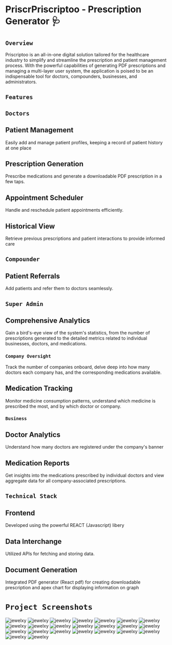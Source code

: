 # PriscrPriscriptoo - Prescription Generator 🩺

## `Overview`
<p>
Priscriptoo is an all-in-one digital solution tailored for the healthcare industry to simplify and streamline the prescription and patient management process. With the powerful capabilities of generating PDF prescriptions and managing a multi-layer user system, the application is poised to be an indispensable tool for doctors, compounders, businesses, and administrators.
</p>

## `Features`

## `Doctors`

## Patient Management
<p>Easily add and manage patient profiles, keeping a record of patient history at one place</p>

## Prescription Generation
<p>Prescribe medications and generate a downloadable PDF prescription in a few taps.</p>

## Appointment Scheduler
<p>Handle and reschedule patient appointments efficiently.</p>

## Historical View
<p>Retrieve previous prescriptions and patient interactions to provide informed care</p>

## `Compounder`

## Patient Referrals
<p>Add patients and refer them to doctors seamlessly.</p>

## `Super Admin`

## Comprehensive Analytics
<p>Gain a bird's-eye view of the system's statistics, from the number of prescriptions generated to the detailed metrics related to individual businesses, doctors, and medications.</p>

### `Company Oversight`
<p>Track the number of companies onboard, delve deep into how many doctors each company has, and the corresponding medications available.</p>

## Medication Tracking
<p>
Monitor medicine consumption patterns, understand which medicine is prescribed the most, and by which doctor or company.
</p>

### `Business`

## Doctor Analytics
<p>Understand how many doctors are registered under the company's banner</p>

## Medication Reports
<p>Get insights into the medications prescribed by individual doctors and view aggregate data for all company-associated prescriptions.</p>

## `Technical Stack`

## Frontend
<p>Developed using the powerful REACT (Javascript) libery</p>

## Data Interchange

<p>Utilized APIs for fetching and storing data.</p>

## Document Generation

<p>Integrated PDF generator (React pdf) for creating downloadable prescription and apex chart for displaying information on graph</p>

# `Project Screenshots`
<img src="screen/1.png" alt="jewelxy"/>
<img src="screen/2.png" alt="jewelxy"/>
<img src="screen/5.png" alt="jewelxy"/>
<img src="screen/6.png" alt="jewelxy"/>
<img src="screen/7.png" alt="jewelxy"/>
<img src="screen/8.png" alt="jewelxy"/>
<img src="screen/9.png" alt="jewelxy"/>
<img src="screen/10.png" alt="jewelxy"/>
<img src="screen/11.png" alt="jewelxy"/>
<img src="screen/12.png" alt="jewelxy"/>
<img src="screen/13.png" alt="jewelxy"/>
<img src="screen/14.png" alt="jewelxy"/>
<img src="screen/15.png" alt="jewelxy"/>
<img src="screen/16.png" alt="jewelxy"/>
<img src="screen/17.png" alt="jewelxy"/>
<img src="screen/18.png" alt="jewelxy"/>
<img src="screen/19.png" alt="jewelxy"/>
<img src="screen/20.png" alt="jewelxy"/>
<img src="screen/21.png" alt="jewelxy"/>
<img src="screen/22.png" alt="jewelxy"/>
<img src="screen/23.png" alt="jewelxy"/>
<img src="screen/24.png" alt="jewelxy"/>
<img src="screen/25.png" alt="jewelxy"/>


